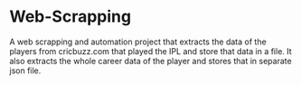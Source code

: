 # Web-Scrapping
A web scrapping and automation project that extracts the data of the players from cricbuzz.com that played the IPL and store that data in a file.
It also extracts the whole career data of the player and stores that in separate json file.

